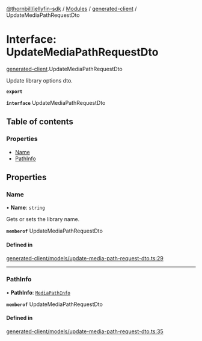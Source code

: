 [@thornbill/jellyfin-sdk](../README.md) / [Modules](../modules.md) / [generated-client](../modules/generated_client.md) / UpdateMediaPathRequestDto

# Interface: UpdateMediaPathRequestDto

[generated-client](../modules/generated_client.md).UpdateMediaPathRequestDto

Update library options dto.

**`export`**

**`interface`** UpdateMediaPathRequestDto

## Table of contents

### Properties

- [Name](generated_client.UpdateMediaPathRequestDto.md#name)
- [PathInfo](generated_client.UpdateMediaPathRequestDto.md#pathinfo)

## Properties

### Name

• **Name**: `string`

Gets or sets the library name.

**`memberof`** UpdateMediaPathRequestDto

#### Defined in

[generated-client/models/update-media-path-request-dto.ts:29](https://github.com/thornbill/jellyfin-sdk-typescript/blob/eb13db7/src/generated-client/models/update-media-path-request-dto.ts#L29)

___

### PathInfo

• **PathInfo**: [`MediaPathInfo`](index.api.MediaPathInfo.md)

**`memberof`** UpdateMediaPathRequestDto

#### Defined in

[generated-client/models/update-media-path-request-dto.ts:35](https://github.com/thornbill/jellyfin-sdk-typescript/blob/eb13db7/src/generated-client/models/update-media-path-request-dto.ts#L35)
